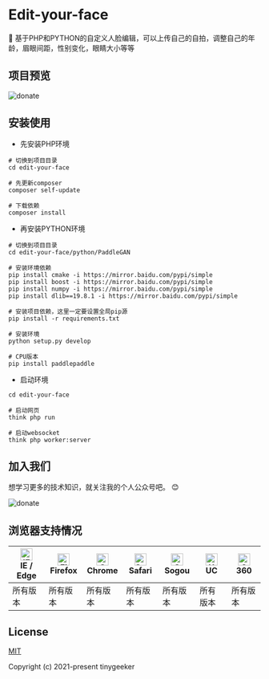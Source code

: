 # Edit-your-face
🌈 基于PHP和PYTHON的自定义人脸编辑，可以上传自己的自拍，调整自己的年龄，眉眼间距，性别变化，眼睛大小等等

## 项目预览

![donate](https://tinygeeker.github.io/tinygeeker/p/edityourface.png)

## 安装使用

* 先安装PHP环境
```
# 切换到项目目录
cd edit-your-face

# 先更新composer
composer self-update

# 下载依赖
composer install
```

* 再安装PYTHON环境
```
# 切换到项目目录
cd edit-your-face/python/PaddleGAN

# 安装环境依赖
pip install cmake -i https://mirror.baidu.com/pypi/simple
pip install boost -i https://mirror.baidu.com/pypi/simple
pip install numpy -i https://mirror.baidu.com/pypi/simple
pip install dlib==19.8.1 -i https://mirror.baidu.com/pypi/simple

# 安装项目依赖，这里一定要设置全局pip源
pip install -r requirements.txt

# 安装环境
python setup.py develop

# CPU版本
pip install paddlepaddle
```

* 启动环境
```
cd edit-your-face

# 启动网页
think php run

# 启动websocket
think php worker:server
```

## 加入我们

想学习更多的技术知识，就关注我的个人公众号吧。 :blush:

![donate](https://tinygeeker.github.io/tinygeeker/u/attention/matrix.jpeg)

## 浏览器支持情况

| [<img src="https://tinygeeker.github.io/tinygeeker/svg/ie.svg" alt="IE / Edge" width="24px" height="24px" />](https://godban.github.io/browsers-support-badges/)</br>IE / Edge | [<img src="https://tinygeeker.github.io/tinygeeker/svg/firefox.svg" alt="Firefox" width="24px" height="24px" />](https://godban.github.io/browsers-support-badges/)</br>Firefox | [<img src="https://tinygeeker.github.io/tinygeeker/svg/chrome.svg" alt="Chrome" width="24px" height="24px" />](https://godban.github.io/browsers-support-badges/)</br>Chrome | [<img src="https://tinygeeker.github.io/tinygeeker/svg/safari.svg" alt="Safari" width="24px" height="24px" />](https://godban.github.io/browsers-support-badges/)</br>Safari | [<img src="https://tinygeeker.github.io/tinygeeker/svg/sogou.svg" alt="Sogou" width="24px" height="24px" />](https://godban.github.io/browsers-support-badges/)</br>Sogou | [<img src="https://tinygeeker.github.io/tinygeeker/svg/uc.svg" alt="UC" width="24px" height="24px" />](https://godban.github.io/browsers-support-badges/)</br>UC | [<img src="https://tinygeeker.github.io/tinygeeker/svg/360.svg" alt="360" width="24px" height="24px" />](https://godban.github.io/browsers-support-badges/)</br>360 |
| --------- | --------- | --------- | --------- | --------- | --------- | --------- |
| 所有版本 | 所有版本 | 所有版本 | 所有版本 | 所有版本 | 所有版本 | 所有版本 |

## License

[MIT](https://github.com/tinygeeker/edit-your-face/blob/main/LICENSE)

Copyright (c) 2021-present tinygeeker